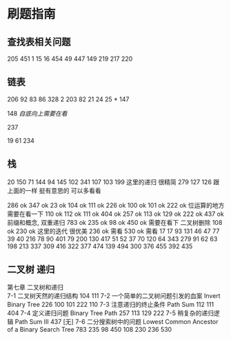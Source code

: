 # 刷题指南

## 查找表相关问题

205
451
1
15
16
454
49
447
149
219
217
220

## 链表

206
92
83
86
328
2
203
82
21
24
25 *
147

148 *自底向上需要在看*

237

19
61
234

## 栈

20
150
71
144
94
145
102
341
107
103
199 这里的递归 很精简
279
127
126 跟上面的一样 挺有意思的 可以多看看

<!-- kaishi -->
286 ok
347 ok
23 ok
104 ok
111 ok
226 ok
100 ok
101 ok
222 ok 位运算的地方 需要在看一下
110 ok
112 ok
111 ok
404 ok
257 ok
113 ok
129 ok
222 ok
437 ok 前缀和概念, 双重递归
783 ok
235 ok
98 ok
450 ok 需要在看下 二叉树删除
108 ok
230 ok 这里的迭代 很优美
236 ok 需看
530 ok 需看
17
17	93 131
46	47
77	39 40 216 78 90 401
79
200	130 417
51	52 37
70	120 64
343	279 91 62 63
198	213 337 309
416	322 377 474 139 494
300	376
455	392
435

## 二叉树 递归

第七章 二叉树和递归		
7-1 二叉树天然的递归结构	104	111
7-2 一个简单的二叉树问题引发的血案 Invert Binary Tree	226	100 101 222 110
7-3 注意递归的终止条件 Path Sum	112	111 404
7-4 定义递归问题 Binary Tree Path	257	113 129 222
7-5 稍复杂的递归逻辑 Path Sum III	437	[无]
7-6 二分搜索树中的问题 Lowest Common Ancestor of a Binary Search Tree	783 235	98 450 108 230 236 530
